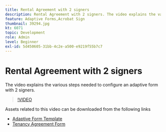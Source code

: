 ```yaml
---
title: Rental Agreement with 2 signers
description: Rental Agreement with 2 signers. The video explains the various steps needed to configure an adaptive form with 2 signers.
feature: Adaptive Forms,Acrobat Sign
thumbnail: 39294.jpg
kt: 6071
topic: Development
role: Admin
level: Beginner
exl-id: 5d450605-31bb-4c2e-a500-e9219f55b7c7
---
```

# Rental Agreement with 2 signers

The video explains the various steps needed to configure an adaptive form with 2 signers.

>[!VIDEO](https://video.tv.adobe.com/v/39294?quality=12&learn=on)

Assets related to this video can be downloaded from the following links

* [Adaptive Form Template](assets/tenancy-agreement-template.zip)
* [Tenancy Agreement Form](assets/rental-agreement-form.zip)
